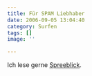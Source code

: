 ```yaml
---
title: Für SPAM Liebhaber
date: 2006-09-05 13:04:40
category: Surfen
tags: []
image: ''

---
```


Ich lese gerne [Spreeblick](http://www.spreeblick.com/2006/09/05/dear-boingboing-readers/).
